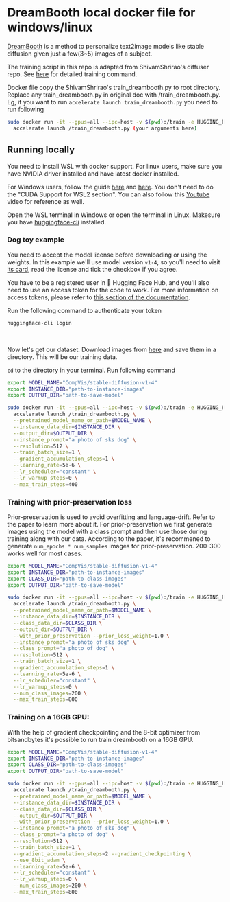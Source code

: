 # DreamBooth local docker file for windows/linux

[DreamBooth](https://arxiv.org/abs/2208.12242) is a method to personalize text2image models like stable diffusion given just a few(3~5) images of a subject.

The training script in this repo is adapted from ShivamShrirao's diffuser repo. See [here](https://github.com/ShivamShrirao/diffusers/tree/main/examples/dreambooth) for detailed training command.

Docker file copy the ShivamShrirao's train_dreambooth.py to root directory. Replace any train_dreambooth.py in original doc with /train_dreambooth.py. Eg, if you want to run `accelerate launch train_dreambooth.py` you need to run following

```bash
sudo docker run -it --gpus=all --ipc=host -v $(pwd):/train -e HUGGING_FACE_HUB_TOKEN=$(cat ~/.huggingface/token)  smy20011/dreambooth:latest \
  accelerate launch /train_dreambooth.py (your arguments here)
```

## Running locally 

You need to install WSL with docker support. For linux users, make sure you have NVIDIA driver installed and have latest docker installed.

For Windows users, follow the guide [here](https://docs.nvidia.com/cuda/wsl-user-guide/index.html) and [here](https://learn.microsoft.com/en-us/windows/wsl/tutorials/wsl-containers). You don't need to do the "CUDA Support for WSL2 section".
You can also follow this [Youtube](https://www.youtube.com/watch?v=YozfiLI1ogY) video for reference as well.

Open the WSL terminal in Windows or open the terminal in Linux. Makesure you have [huggingface-cli](https://huggingface.co/docs/huggingface_hub/quick-start) installed.

### Dog toy example

You need to accept the model license before downloading or using the weights. In this example we'll use model version `v1-4`, so you'll need to visit [its card](https://huggingface.co/CompVis/stable-diffusion-v1-4), read the license and tick the checkbox if you agree. 

You have to be a registered user in 🤗 Hugging Face Hub, and you'll also need to use an access token for the code to work. For more information on access tokens, please refer to [this section of the documentation](https://huggingface.co/docs/hub/security-tokens).

Run the following command to authenticate your token

```bash
huggingface-cli login
```

<br>

Now let's get our dataset. Download images from [here](https://drive.google.com/drive/folders/1BO_dyz-p65qhBRRMRA4TbZ8qW4rB99JZ) and save them in a directory. This will be our training data.

`cd` to the directory in your terminal. Run following command


```bash
export MODEL_NAME="CompVis/stable-diffusion-v1-4"
export INSTANCE_DIR="path-to-instance-images"
export OUTPUT_DIR="path-to-save-model"

sudo docker run -it --gpus=all --ipc=host -v $(pwd):/train -e HUGGING_FACE_HUB_TOKEN=$(cat ~/.huggingface/token)  smy20011/dreambooth:latest \
  accelerate launch /train_dreambooth.py \
  --pretrained_model_name_or_path=$MODEL_NAME \
  --instance_data_dir=$INSTANCE_DIR \
  --output_dir=$OUTPUT_DIR \
  --instance_prompt="a photo of sks dog" \
  --resolution=512 \
  --train_batch_size=1 \
  --gradient_accumulation_steps=1 \
  --learning_rate=5e-6 \
  --lr_scheduler="constant" \
  --lr_warmup_steps=0 \
  --max_train_steps=400
```

### Training with prior-preservation loss

Prior-preservation is used to avoid overfitting and language-drift. Refer to the paper to learn more about it. For prior-preservation we first generate images using the model with a class prompt and then use those during training along with our data.
According to the paper, it's recommened to generate `num_epochs * num_samples` images for prior-preservation. 200-300 works well for most cases.

```bash
export MODEL_NAME="CompVis/stable-diffusion-v1-4"
export INSTANCE_DIR="path-to-instance-images"
export CLASS_DIR="path-to-class-images"
export OUTPUT_DIR="path-to-save-model"

sudo docker run -it --gpus=all --ipc=host -v $(pwd):/train -e HUGGING_FACE_HUB_TOKEN=$(cat ~/.huggingface/token)  smy20011/dreambooth:latest \
  accelerate launch /train_dreambooth.py \
  --pretrained_model_name_or_path=$MODEL_NAME \
  --instance_data_dir=$INSTANCE_DIR \
  --class_data_dir=$CLASS_DIR \
  --output_dir=$OUTPUT_DIR \
  --with_prior_preservation --prior_loss_weight=1.0 \
  --instance_prompt="a photo of sks dog" \
  --class_prompt="a photo of dog" \
  --resolution=512 \
  --train_batch_size=1 \
  --gradient_accumulation_steps=1 \
  --learning_rate=5e-6 \
  --lr_scheduler="constant" \
  --lr_warmup_steps=0 \
  --num_class_images=200 \
  --max_train_steps=800
```

### Training on a 16GB GPU:

With the help of gradient checkpointing and the 8-bit optimizer from bitsandbytes it's possible to run train dreambooth on a 16GB GPU.

```bash
export MODEL_NAME="CompVis/stable-diffusion-v1-4"
export INSTANCE_DIR="path-to-instance-images"
export CLASS_DIR="path-to-class-images"
export OUTPUT_DIR="path-to-save-model"

sudo docker run -it --gpus=all --ipc=host -v $(pwd):/train -e HUGGING_FACE_HUB_TOKEN=$(cat ~/.huggingface/token)  smy20011/dreambooth:latest \
  accelerate launch /train_dreambooth.py \
  --pretrained_model_name_or_path=$MODEL_NAME \
  --instance_data_dir=$INSTANCE_DIR \
  --class_data_dir=$CLASS_DIR \
  --output_dir=$OUTPUT_DIR \
  --with_prior_preservation --prior_loss_weight=1.0 \
  --instance_prompt="a photo of sks dog" \
  --class_prompt="a photo of dog" \
  --resolution=512 \
  --train_batch_size=1 \
  --gradient_accumulation_steps=2 --gradient_checkpointing \
  --use_8bit_adam \
  --learning_rate=5e-6 \
  --lr_scheduler="constant" \
  --lr_warmup_steps=0 \
  --num_class_images=200 \
  --max_train_steps=800
```
